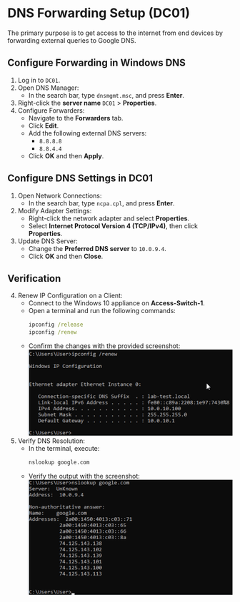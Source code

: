 # DNS Forwarding Setup (DC01)

The primary purpose is to get access to the internet from end devices by forwarding external queries to Google DNS.

## Configure Forwarding in Windows DNS

1. Log in to `DC01`.
2. Open DNS Manager:  
   - In the search bar, type `dnsmgmt.msc`, and press **Enter**.
3. Right-click the **server name** `DC01` > **Properties**.
4. Configure Forwarders:  
   - Navigate to the **Forwarders** tab.
   - Click **Edit**.
   - Add the following external DNS servers:
     - `8.8.8.8`
     - `8.8.4.4`
   - Click **OK** and then **Apply**.

## Configure DNS Settings in DC01

1. Open Network Connections:  
   - In the search bar, type `ncpa.cpl`, and press **Enter**.
2. Modify Adapter Settings:  
   - Right-click the network adapter and select **Properties**.
   - Select **Internet Protocol Version 4 (TCP/IPv4)**, then click **Properties**.
3. Update DNS Server:  
   - Change the **Preferred DNS server** to `10.0.9.4`.
   - Click **OK** and then **Close**.

## Verification

4. Renew IP Configuration on a Client:  
   - Connect to the Windows 10 appliance on **Access-Switch-1**.
   - Open a terminal and run the following commands:
     ```cmd
     ipconfig /release
     ipconfig /renew
     ```
   - Confirm the changes with the provided screenshot:
     ![ipconfig /renew output](images/10/ipconfig-renew.png)
5. Verify DNS Resolution:  
   - In the terminal, execute:
     ```cmd
     nslookup google.com
     ```
   - Verify the output with the screenshot:
     ![nslookup output](images/10/nslookup.png)
